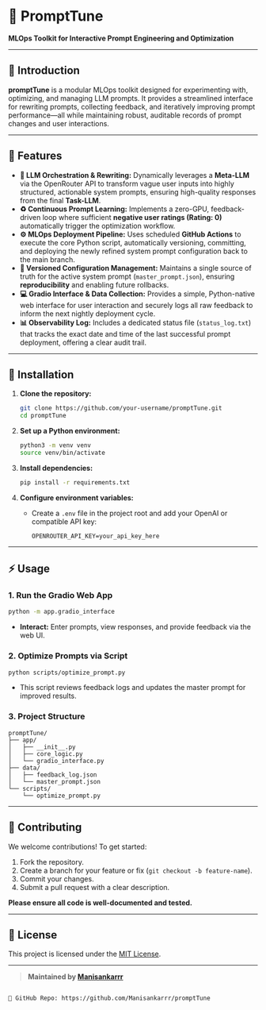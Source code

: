 
# 🎵 PromptTune

**MLOps Toolkit for Interactive Prompt Engineering and Optimization**

---

## 📖 Introduction

**promptTune** is a modular MLOps toolkit designed for experimenting with, optimizing, and managing LLM prompts. It provides a streamlined interface for rewriting prompts, collecting feedback, and iteratively improving prompt performance—all while maintaining robust, auditable records of prompt changes and user interactions.

---
## 🚀 Features

- **🤖 LLM Orchestration & Rewriting:** Dynamically leverages a **Meta-LLM** via the OpenRouter API to transform vague user inputs into highly structured, actionable system prompts, ensuring high-quality responses from the final **Task-LLM**.
- **♻️ Continuous Prompt Learning:** Implements a zero-GPU, feedback-driven loop where sufficient **negative user ratings (Rating: 0)** automatically trigger the optimization workflow.
- **⚙️ MLOps Deployment Pipeline:** Uses scheduled **GitHub Actions** to execute the core Python script, automatically versioning, committing, and deploying the newly refined system prompt configuration back to the main branch.
- **💾 Versioned Configuration Management:** Maintains a single source of truth for the active system prompt (`master_prompt.json`), ensuring **reproducibility** and enabling future rollbacks.
- **💻 Gradio Interface & Data Collection:** Provides a simple, Python-native web interface for user interaction and securely logs all raw feedback to inform the next nightly deployment cycle.
- **📊 Observability Log:** Includes a dedicated status file (`status_log.txt`) that tracks the exact date and time of the last successful prompt deployment, offering a clear audit trail.

---

## 🚀 Installation

1. **Clone the repository:**
   ```bash
   git clone https://github.com/your-username/promptTune.git
   cd promptTune
   ```

2. **Set up a Python environment:**
   ```bash
   python3 -m venv venv
   source venv/bin/activate
   ```

3. **Install dependencies:**
   ```bash
   pip install -r requirements.txt
   ```

4. **Configure environment variables:**
   - Create a `.env` file in the project root and add your OpenAI or compatible API key:
     ```
     OPENROUTER_API_KEY=your_api_key_here
     ```

---

## ⚡ Usage

### 1. **Run the Gradio Web App**
   ```bash
   python -m app.gradio_interface
   ```
   - **Interact:** Enter prompts, view responses, and provide feedback via the web UI.

### 2. **Optimize Prompts via Script**
   ```bash
   python scripts/optimize_prompt.py
   ```
   - This script reviews feedback logs and updates the master prompt for improved results.

### 3. **Project Structure**
   ```
   promptTune/
   ├── app/
   │   ├── __init__.py
   │   ├── core_logic.py
   │   └── gradio_interface.py
   ├── data/
   │   ├── feedback_log.json
   │   └── master_prompt.json
   └── scripts/
       └── optimize_prompt.py
   ```

---

## 🤝 Contributing

We welcome contributions! To get started:

1. Fork the repository.
2. Create a branch for your feature or fix (`git checkout -b feature-name`).
3. Commit your changes.
4. Submit a pull request with a clear description.

**Please ensure all code is well-documented and tested.**

---

## 📄 License

This project is licensed under the [MIT License](LICENSE).

---

> **Maintained by [Manisankarrr](https://github.com/Manisankarrr)**
```

🔗 GitHub Repo: https://github.com/Manisankarrr/promptTune